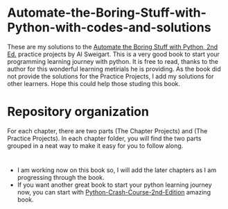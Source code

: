 # Automate-the-Boring-Stuff-with-Python-with-codes-and-solutions
These are my solutions to the [Automate the Boring Stuff with Python, 2nd Ed.](https://automatetheboringstuff.com/#toc) practice projects by Al Sweigart. This is a very good book to start your programming learning journey with python. It is free to read, thanks to the author for this wonderful learning metirials he is providing. As the book did not provide the solutions for the Practice Projects, I add my solutions for other learners. Hope this could help those studing this book.

# Repository organization
For each chapter, there are two parts (The Chapter Projects) and (The Practice Projects). In each chapter folder, you will find the two parts grouped in a neat way to make it easy for you to follow along.


#
* I am working now on this book so, I will add the later chapters as I am progressing through the book.
* If you want another great book to start your python learning journey now, you can start with [Python-Crash-Course-2nd-Edition](https://github.com/mbk-naboore/Python-Crash-Course-2nd-Edition-free-with-solutions) amazing book.

